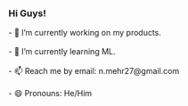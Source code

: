 ### Hi Guys!
<div id="Header_and_info" align="left">
  - 🔭 I’m currently working on my products. </br></br>
  - 🌱 I’m currently learning ML. </br></br>
  - 📫 Reach me by email: n.mehr27@gmail.com </br></br>
  - 😄 Pronouns: He/Him </br>
</br>
<div id="Middle" align="center">
  <!-- <img src="https://cdn.hackaday.io/images/5831471669163737979.jpg" /> -->
</div>
<!--
**nima-mehr/nima-mehr** is a ✨ _special_ ✨ repository because its `README.md` (this file) appears on your GitHub profile.

Here are some ideas to get you started:

- 👯 I’m looking to collaborate on ...
- 🤔 I’m looking for help with ...
- 💬 Ask me about ...

-->
